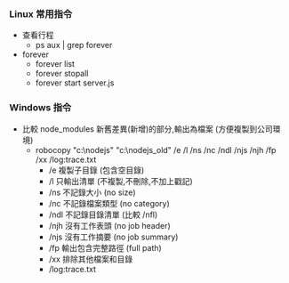 ### Linux 常用指令
* 查看行程
  + ps aux | grep forever
* forever 
  + forever list
  + forever stopall
  + forever start server.js


### Windows 指令
* 比較 node_modules 新舊差異(新增)的部分,輸出為檔案 (方便複製到公司環境)
  + robocopy "c:\nodejs" "c:\nodejs_old" /e /l /ns /nc /ndl /njs /njh /fp /xx /log:trace.txt
    - /e 複製子目錄 (包含空目錄)
    - /l 只輸出清單 (不複製,不刪除,不加上戳記)
    - /ns 不記錄大小 (no size)
    - /nc 不記錄檔案類型 (no category)
    - /ndl 不記錄目錄清單 (比較 /nfl)
    - /njh 沒有工作表頭 (no job header)
    - /njs 沒有工作摘要 (no job summary)
    - /fp 輸出包含完整路徑 (full path)
    - /xx 排除其他檔案和目錄
    - /log:trace.txt
